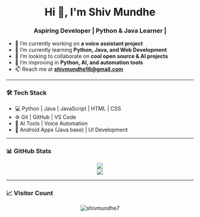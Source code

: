 <h1 align="center">Hi 👋, I'm Shiv Mundhe</h1>
<h3 align="center">Aspiring Developer | Python & Java Learner | </h3>

- 🔭 I’m currently working on **a voice assistant project**
- 🌱 I’m currently learning **Python, Java, and Web Development**
- 👯 I’m looking to collaborate on **cool open source & AI projects**
- 🧠 I’m improving in **Python, AI, and automation tools**
- 📫 Reach me at **shivmundhe16@gmail.com**

---

### 🛠️ Tech Stack
- 💻 Python | Java | JavaScript | HTML | CSS
- ⚙️ Git | GitHub | VS Code
- 🧠 AI Tools | Voice Automation
- 📱 Android Apps (Java base) | UI Development

---

### 📊 GitHub Stats
<p align="center">
  <img src="https://github-readme-stats.vercel.app/api?username=shivmundhe7&show_icons=true&theme=radical" />
  <br>
  <img src="https://github-readme-streak-stats.herokuapp.com/?user=shivmundhe7&theme=radical" />
</p>

---

### 📈 Visitor Count
<p align="center">
  <img src="https://komarev.com/ghpvc/?username=shivmundhe7&label=Profile%20views&color=0e75b6&style=flat" alt="shivmundhe7" />
</p>
